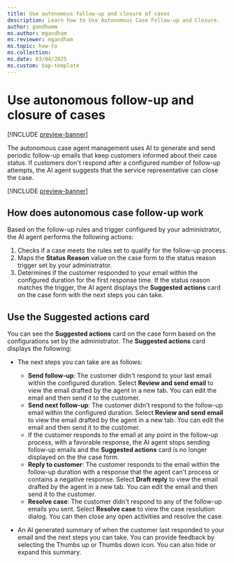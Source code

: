 ```yaml
---
title: Use autonomous follow-up and closure of cases
description: Learn how to Use Autonomous Case Follow-up and Closure.
author: gandhamm
ms.author: mgandham
ms.reviewer: mgandham
ms.topic: how-to 
ms.collection:
ms.date: 03/04/2025
ms.custom: bap-template 
---
```


# Use autonomous follow-up and closure of cases

[!INCLUDE [preview-banner](~/../shared-content/shared/preview-includes/preview-banner.md)]


The autonomous case agent management uses AI to generate and send periodic follow-up emails that keep customers informed about their case status. If customers don't respond after a configured number of follow-up attempts, the AI agent suggests that the service representative can close the case.

[!INCLUDE [preview-banner](../../../shared-content/shared/preview-includes/preview-note-d365.md)]


## How does autonomous case follow-up work

Based on the follow-up rules and trigger configured by your administrator, the AI agent performs the following actions:
 
1. Checks if a case meets the rules set to qualify for the follow-up process.
1. Maps the **Status Reason** value on the case form to the status reason trigger set by your administrator. 
1. Determines if the customer responded to your email within the configured duration for the first response time. If the status reason matches the trigger, the AI agent displays the **Suggested actions** card on the case form with the next steps you can take.
 
## Use the Suggested actions card

You can see the **Suggested actions** card on the case form based on the configurations set by the administrator. The **Suggested actions** card displays the following:

 - The next steps you can take are as follows:
 
      - **Send follow-up**: The customer didn't respond to your last email within the configured duration. Select **Review and send email** to view the email drafted by the agent in a new tab. You can edit the email and then send it to the customer.
      - **Send next follow-up**: The customer didn't respond to the follow-up email within the configured duration. Select **Review and send email** to view the email drafted by the agent in a new tab. You can edit the email and then send it to the customer.
     - If the customer responds to the email at any point in the follow-up process, with a favorable response, the AI agent stops sending follow-up emails and the **Suggested actions** card is no longer displayed on the the case form.
     - **Reply to customer**: The customer responds to the email within the follow-up duration with a response that the agent can't process or contains a negative response. Select **Draft reply** to view the email drafted by the agent in a new tab. You can edit the email and then send it to the customer.
      - **Resolve case**: The customer didn't respond to any of the follow-up emails you sent. Select **Resolve case** to view the case resolution dialog. You can then close any open activities and resolve the case.
 - An AI generated summary of when the customer last responded to your email and the next steps you can take. You can provide feedback by selecting the Thumbs up or Thumbs down icon. You can also hide or expand this summary.





